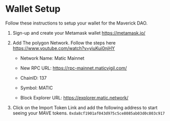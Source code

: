 # Wallet Setup

Follow these instructions to setup your wallet for the Maverick DAO.


1. Sign-up and create your Metamask wallet  https://metamask.io/

1. Add The polygon Network.  Follow the steps here https://www.youtube.com/watch?v=yiuKui0njHY
​   
    * Network Name: Matic Mainnet

    * New RPC URL: https://rpc-mainnet.maticvigil.com/

    * ChainID: 137
    * Symbol: MATIC
    * Block Explorer URL: https://explorer.matic.network/

1. Click on the Import Token Link and add the following address to start seeing your MAVE tokens. `0xda8cf1901af043d975c5ce8085ab03d0c803c917`
